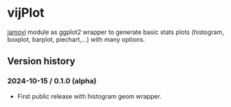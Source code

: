 # vijPlot

[jamovi](https://www.jamovi.org) module as ggplot2 wrapper to generate basic stats plots (histogram, boxplot, barplot, piechart,...) with many options. 

## Version history

### 2024-10-15 / 0.1.0 (alpha)

-   First public release with histogram geom wrapper.
